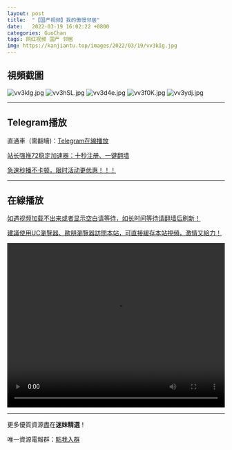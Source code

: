 ```yaml
---
layout: post
title:  "【国产视频】我的傲慢邻居"
date:   2022-03-19 16:02:22 +0800
categories: GuoChan
tags: 网红视频 国产 邻居
img: https://kanjiantu.top/images/2022/03/19/vv3kIg.jpg
---
```



## 視頻截圖

![vv3kIg.jpg](https://kanjiantu.top/images/2022/03/19/vv3kIg.jpg)
![vv3hSL.jpg](https://kanjiantu.top/images/2022/03/19/vv3hSL.jpg)
![vv3d4e.jpg](https://kanjiantu.top/images/2022/03/19/vv3d4e.jpg)
![vv3f0K.jpg](https://kanjiantu.top/images/2022/03/19/vv3f0K.jpg)
![vv3ydj.jpg](https://kanjiantu.top/images/2022/03/19/vv3ydj.jpg)

* * *
## Telegram播放

直通車（需翻墻)：[Telegram在線播放](https://t.me/mimeijingxuan/203)

<u>站长强推72稳定加速器：[十秒注册、一键翻墙](https://72vpn.xyz/#/register?code=mimei) </u>


<u>急速秒播不卡顿，限时活动更优惠！！！</u>
* * *
## 在線播放
<u>如遇视频加载不出来或者显示空白请等待，如长时间等待请翻墙后刷新！</u>

<u>建議使用UC瀏覽器、歐朋瀏覽器訪問本站，可直接緩存本站視頻，激情又給力！</u>
<center><video src="https://cdn.publer.io/uploads/videos/6246f959db2797343b2499c5/f3761c0e65af1903495326c3bc720893.mp4" width="100%" height="380px" controls="controls"></video></center>

* * *
更多優質資源盡在**迷妹精選**！

唯一資源電報群：[點我入群](https://t.me/mimeijingxuan)


